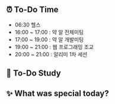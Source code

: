 ## ⏰  To-Do Time
- 06:30 헬스 
- 16:00 ~ 17:00 : 약 알 전체미팅
- 17:00 ~ 19:00 : 약 알 개발미팅
- 19:00 ~ 21:00 : 웹 프로그래밍 조교
- 20:00 ~ 21:00 : 알리미 1차 세션

## 📖 To-Do Study

## ✨ What was special today?